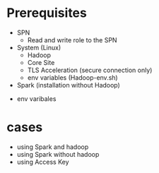 # Prerequisites
* SPN
    -  Read and write role to the SPN
* System (Linux)
    -  Hadoop
  + Core Site
  + TLS Acceleration (secure connection only)
  + env variables (Hadoop-env.sh)
 * Spark (installation without Hadoop)
  - env varibales

# cases
* using Spark and hadoop
* using Spark without hadoop
* using Access Key
